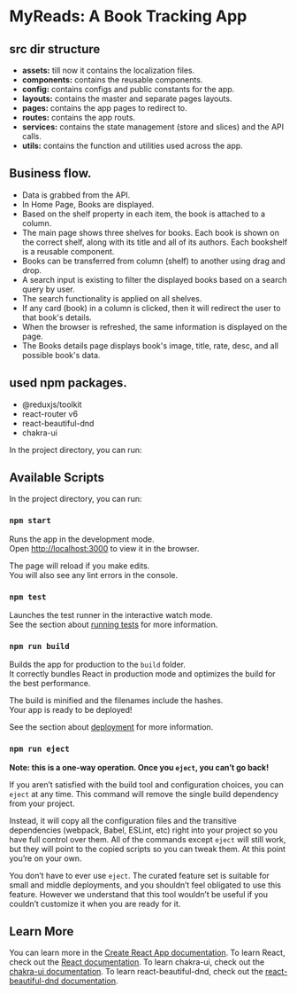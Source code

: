 # MyReads: A Book Tracking App

## src dir structure
- **assets:** till now it contains the localization files.
- **components:** contains the reusable components.
- **config:** contains configs and public constants for the app.
- **layouts:** contains the master and separate pages layouts.
- **pages:** contains the app pages to redirect to.
- **routes:** contains the app routs.
- **services:** contains the state management (store and slices) and the API calls.
- **utils:** contains the function and utilities used across the app.


## Business flow.
- Data is grabbed from the API.
- In Home Page, Books are displayed.
- Based on the shelf property in each item, the book is attached to a column.
- The main page shows three shelves for books. Each book is shown on the correct shelf, along with its title and all of its authors. Each bookshelf is a reusable component.
- Books can be transferred from column (shelf) to another using drag and drop.
- A search input is existing to filter the displayed books based on a search query by user.
- The search functionality is applied on all shelves.
- If any card (book) in a column is clicked, then it will redirect the user to that book's details.
- When the browser is refreshed, the same information is displayed on the page.
- The Books details page displays book's image, title, rate, desc, and all possible book's data.


## used npm packages.
- @reduxjs/toolkit
- react-router v6
- react-beautiful-dnd
- chakra-ui


In the project directory, you can run:

## Available Scripts

In the project directory, you can run:

### `npm start`

Runs the app in the development mode.\
Open [http://localhost:3000](http://localhost:3000) to view it in the browser.

The page will reload if you make edits.\
You will also see any lint errors in the console.

### `npm test`

Launches the test runner in the interactive watch mode.\
See the section about [running tests](https://facebook.github.io/create-react-app/docs/running-tests) for more information.

### `npm run build`

Builds the app for production to the `build` folder.\
It correctly bundles React in production mode and optimizes the build for the best performance.

The build is minified and the filenames include the hashes.\
Your app is ready to be deployed!

See the section about [deployment](https://facebook.github.io/create-react-app/docs/deployment) for more information.

### `npm run eject`

**Note: this is a one-way operation. Once you `eject`, you can’t go back!**

If you aren’t satisfied with the build tool and configuration choices, you can `eject` at any time. This command will remove the single build dependency from your project.

Instead, it will copy all the configuration files and the transitive dependencies (webpack, Babel, ESLint, etc) right into your project so you have full control over them. All of the commands except `eject` will still work, but they will point to the copied scripts so you can tweak them. At this point you’re on your own.

You don’t have to ever use `eject`. The curated feature set is suitable for small and middle deployments, and you shouldn’t feel obligated to use this feature. However we understand that this tool wouldn’t be useful if you couldn’t customize it when you are ready for it.

## Learn More

You can learn more in the [Create React App documentation](https://facebook.github.io/create-react-app/docs/getting-started).
To learn React, check out the [React documentation](https://reactjs.org/).
To learn chakra-ui, check out the [chakra-ui documentation](https://chakra-ui.com/docs/components).
To learn react-beautiful-dnd, check out the [react-beautiful-dnd documentation](https://github.com/atlassian/react-beautiful-dnd).
